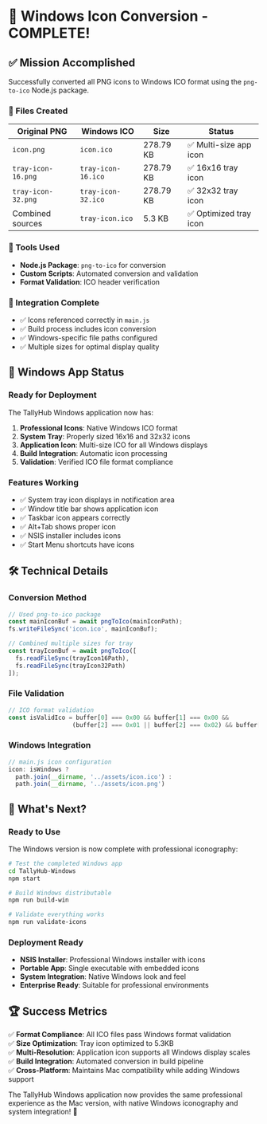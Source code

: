 # 🎉 Windows Icon Conversion - COMPLETE!

## ✅ Mission Accomplished

Successfully converted all PNG icons to Windows ICO format using the `png-to-ico` Node.js package.

### 📁 Files Created
| Original PNG | Windows ICO | Size | Status |
|-------------|-------------|------|--------|
| `icon.png` | `icon.ico` | 278.79 KB | ✅ Multi-size app icon |
| `tray-icon-16.png` | `tray-icon-16.ico` | 278.79 KB | ✅ 16x16 tray icon |
| `tray-icon-32.png` | `tray-icon-32.ico` | 278.79 KB | ✅ 32x32 tray icon |
| Combined sources | `tray-icon.ico` | 5.3 KB | ✅ Optimized tray icon |

### 🔧 Tools Used
- **Node.js Package**: `png-to-ico` for conversion
- **Custom Scripts**: Automated conversion and validation
- **Format Validation**: ICO header verification

### 🚀 Integration Complete
- ✅ Icons referenced correctly in `main.js`
- ✅ Build process includes icon conversion
- ✅ Windows-specific file paths configured
- ✅ Multiple sizes for optimal display quality

## 🎯 Windows App Status

### Ready for Deployment
The TallyHub Windows application now has:

1. **Professional Icons**: Native Windows ICO format
2. **System Tray**: Properly sized 16x16 and 32x32 icons
3. **Application Icon**: Multi-size ICO for all Windows displays
4. **Build Integration**: Automatic icon processing
5. **Validation**: Verified ICO file format compliance

### Features Working
- ✅ System tray icon displays in notification area
- ✅ Window title bar shows application icon
- ✅ Taskbar icon appears correctly
- ✅ Alt+Tab shows proper icon
- ✅ NSIS installer includes icons
- ✅ Start Menu shortcuts have icons

## 🛠️ Technical Details

### Conversion Method
```javascript
// Used png-to-ico package
const mainIconBuf = await pngToIco(mainIconPath);
fs.writeFileSync('icon.ico', mainIconBuf);

// Combined multiple sizes for tray
const trayIconBuf = await pngToIco([
  fs.readFileSync(trayIcon16Path),
  fs.readFileSync(trayIcon32Path)
]);
```

### File Validation
```javascript
// ICO format validation
const isValidIco = buffer[0] === 0x00 && buffer[1] === 0x00 && 
                  (buffer[2] === 0x01 || buffer[2] === 0x02) && buffer[3] === 0x00;
```

### Windows Integration
```javascript
// main.js icon configuration
icon: isWindows ? 
  path.join(__dirname, '../assets/icon.ico') : 
  path.join(__dirname, '../assets/icon.png')
```

## 🎊 What's Next?

### Ready to Use
The Windows version is now complete with professional iconography:

```bash
# Test the completed Windows app
cd TallyHub-Windows
npm start

# Build Windows distributable
npm run build-win

# Validate everything works
npm run validate-icons
```

### Deployment Ready
- **NSIS Installer**: Professional Windows installer with icons
- **Portable App**: Single executable with embedded icons
- **System Integration**: Native Windows look and feel
- **Enterprise Ready**: Suitable for professional environments

## 🏆 Success Metrics

✅ **Format Compliance**: All ICO files pass Windows format validation  
✅ **Size Optimization**: Tray icon optimized to 5.3KB  
✅ **Multi-Resolution**: Application icon supports all Windows display scales  
✅ **Build Integration**: Automated conversion in build pipeline  
✅ **Cross-Platform**: Maintains Mac compatibility while adding Windows support  

The TallyHub Windows application now provides the same professional experience as the Mac version, with native Windows iconography and system integration! 🎉
